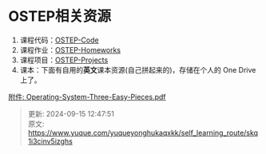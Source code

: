 # OSTEP相关资源

1. 课程代码：[OSTEP-Code](https://github.com/remzi-arpacidusseau/ostep-code)
2. 课程作业：[OSTEP-Homeworks](https://pages.cs.wisc.edu/~remzi/OSTEP/Homework/homework.html)
3. 课程项目：[OSTEP-Projects](https://github.com/remzi-arpacidusseau/ostep-projects)
4. 课本：下面有自用的**英文**课本资源(自己拼起来的)，存储在个人的 One Drive 上了。

[附件: Operating-System-Three-Easy-Pieces.pdf](./attachments/WL5sbmLTMJOwksJE/Operating-System-Three-Easy-Pieces.pdf)



> 更新: 2024-09-15 12:47:51  
> 原文: <https://www.yuque.com/yuqueyonghukaqxkk/self_learning_route/skq1i3cinv5izghs>